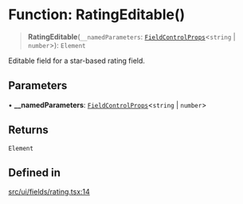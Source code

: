 # Function: RatingEditable()

> **RatingEditable**(`__namedParameters`: [`FieldControlProps`](../interfaces/FieldControlProps.md)\<`string` \| `number`\>): `Element`

Editable field for a star-based rating field.

## Parameters

• **\_\_namedParameters**: [`FieldControlProps`](../interfaces/FieldControlProps.md)\<`string` \| `number`\>

## Returns

`Element`

## Defined in

[src/ui/fields/rating.tsx:14](https://github.com/blacksmithgu/datacore/blob/7b0c019def7e079c43dc5dbea32d9f610e95285b/src/ui/fields/rating.tsx#L14)
